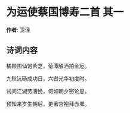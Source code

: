 # 为运使蔡国博寿二首  其一

**作者**: 卫泾

## 诗词内容

橘颗围仙饱紫芝，菊潭酿酒拍金卮。

九秋沆砀成功日，六辔光华初度时。

试问江湖劳漕挽，何如朝夕密论思。

预知来岁生朝后，更著宫袍拜赤墀。

